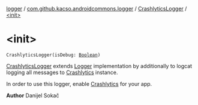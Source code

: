[logger](../../index.md) / [com.github.kacso.androidcommons.logger](../index.md) / [CrashlyticsLogger](index.md) / [&lt;init&gt;](./-init-.md)

# &lt;init&gt;

`CrashlyticsLogger(isDebug: `[`Boolean`](https://kotlinlang.org/api/latest/jvm/stdlib/kotlin/-boolean/index.html)`)`

[CrashlyticsLogger](index.md) extends [Logger](../-logger/index.md) implementation by additionally to logcat logging all messages to
[Crashlytics](#) instance.

In order to use this logger, enable [Crashlytics](#) for your app.

**Author**
Danijel Sokač

